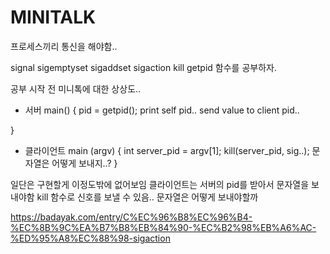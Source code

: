 # MINITALK

프로세스끼리 통신을 해야함.. 

signal
sigemptyset
sigaddset
sigaction
kill
getpid
함수를 공부하자.

공부 시작 전 미니톡에 대한 상상도..

- 서버
main()
{
	pid = getpid();
	print self pid..
	send value to client pid..

}

- 클라이언트
main (argv)
{
	int server_pid = argv[1];
	kill(server_pid, sig..);
	문자열은 어떻게 보내지..?
}

일단은 구현할게 이정도밖에 없어보임 
클라이언트는 서버의 pid를 받아서 문자열을 보내야함 
kill 함수로 신호를 보낼 수 있음.. 문자열은 어떻게 보내야할까

https://badayak.com/entry/C%EC%96%B8%EC%96%B4-%EC%8B%9C%EA%B7%B8%EB%84%90-%EC%B2%98%EB%A6%AC-%ED%95%A8%EC%88%98-sigaction
